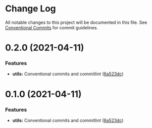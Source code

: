 # Change Log

All notable changes to this project will be documented in this file.
See [Conventional Commits](https://conventionalcommits.org) for commit guidelines.

# 0.2.0 (2021-04-11)


### Features

* **utils:** Conventional commits and commitlint ([6a523dc](https://github.com/ErickJoestar/js-ts-monorepos/commit/6a523dc46ec41a4df9ce672ab9e80fb84363181c))





# 0.1.0 (2021-04-11)


### Features

* **utils:** Conventional commits and commitlint ([6a523dc](https://github.com/ErickJoestar/js-ts-monorepos/commit/6a523dc46ec41a4df9ce672ab9e80fb84363181c))
